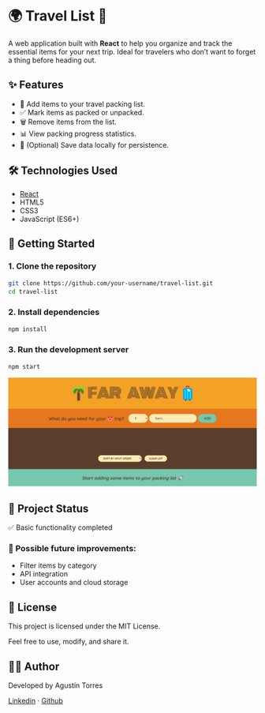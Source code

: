 # 🌍 Travel List 🧳

A web application built with **React** to help you organize and track the essential items for your next trip. Ideal for travelers who don’t want to forget a thing before heading out.

## ✨ Features

- 📝 Add items to your travel packing list.
- ✅ Mark items as packed or unpacked.
- 🗑️ Remove items from the list.
- 📊 View packing progress statistics.
- 💾 (Optional) Save data locally for persistence.

## 🛠️ Technologies Used

- [React](https://reactjs.org/)
- HTML5
- CSS3
- JavaScript (ES6+)

## 🚀 Getting Started

### 1. Clone the repository

```bash
git clone https://github.com/your-username/travel-list.git
cd travel-list
```
### 2. Install dependencies
```bash
npm install
```
### 3. Run the development server
```bash
npm start
```
![Travel List](https://github.com/A6u5/Travel-List/blob/main/public/Travel%20List.png)

## 📌 Project Status

✅ Basic functionality completed

### 🚧 Possible future improvements:

- Filter items by category
- API integration
- User accounts and cloud storage

## 📃 License
This project is licensed under the MIT License.

Feel free to use, modify, and share it.

## 🙋‍♂️ Author
Developed by Agustín Torres

[Linkedin](https://www.linkedin.com/in/agust%C3%ADn-torres-39813326a/?locale=en_US) · [Github](https://github.com/A6u5)
